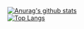 [![Anurag's github stats](https://github-readme-stats.vercel.app/api?username=hzm-pogger&theme=graywhite)](https://github.com/hzm-pogger/github-readme-stats)  
[![Top Langs](https://github-readme-stats.vercel.app/api/top-langs/?username=hzm-pogger&layout=compact&theme=graywhite)](https://github.com/hzm-pogger/github-readme-stats)
